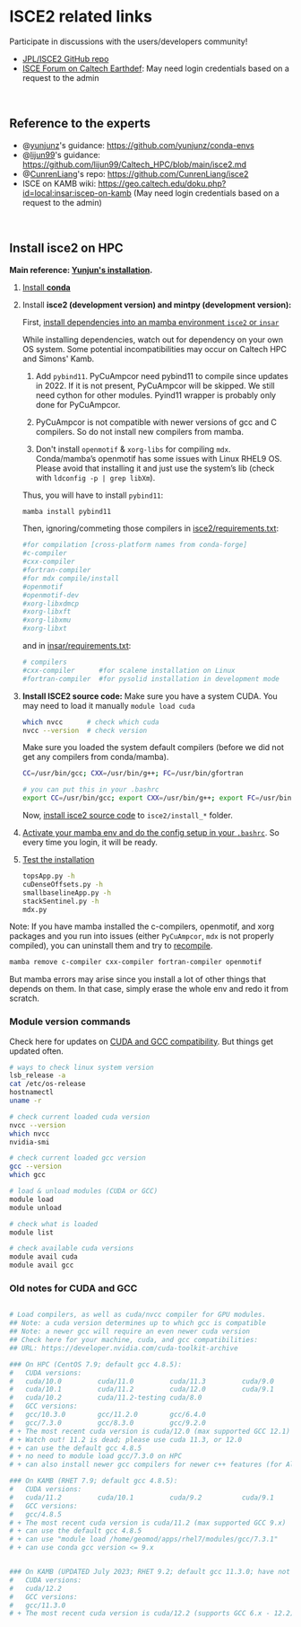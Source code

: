 
# ISCE2 related links

Participate in discussions with the users/developers community!

- [JPL/ISCE2 GitHub repo](https://github.com/isce-framework/isce2)
- [ISCE Forum on Caltech Earthdef](http://earthdef.caltech.edu/projects/isce_forum/boards): May need login credentials based on a request to the admin

<br/>

## Reference to the experts

- @[yunjunz](https://github.com/yunjunz)'s guidance: <https://github.com/yunjunz/conda-envs>
- @[lijun99](https://github.com/lijun99)'s guidance: <https://github.com/lijun99/Caltech_HPC/blob/main/isce2.md>
- @[CunrenLiang](https://github.com/CunrenLiang)'s repo: https://github.com/CunrenLiang/isce2
- ISCE on KAMB wiki: <https://geo.caltech.edu/doku.php?id=local:insar:iscep-on-kamb> (May need login credentials based on a request to the admin)

<br/>

## Install isce2 on HPC

**Main reference: [Yunjun's installation](https://github.com/yunjunz/conda-envs).**

1. [Install **conda**](https://github.com/yunjunz/conda-envs/tree/main?tab=readme-ov-file#1-install-conda)

2. Install **isce2 (development version) and mintpy (development version):**

    First, [install dependencies into an mamba environment `isce2` or `insar`](https://github.com/yunjunz/conda-envs/blob/main/isce2/README.md#b-install-dependencies-to-isce2-environment)

    While installing dependencies, watch out for dependency on your own OS system. Some potential incompatibilities may occur on Caltech HPC and Simons' Kamb.

    1. Add `pybind11`. PyCuAmpcor need pybind11 to compile since updates in 2022. If it is not present, PyCuAmpcor will be skipped. We still need cython for other modules. Pyind11 wrapper is probably only done for PyCuAmpcor.

    2. PyCuAmpcor is not compatible with newer versions of gcc and C compilers. So do not install new compilers from mamba.

    3. Don't install `openmotif` & `xorg-libs` for compiling `mdx`. Conda/mamba’s openmotif has some issues with Linux RHEL9 OS. Please avoid that installing it and just use the system’s lib (check with `ldconfig -p | grep libXm`).

    Thus, you will have to install `pybind11`:
    ```bash
    mamba install pybind11
    ```

    Then, ignoring/commeting those compilers in [isce2/requirements.txt](https://github.com/yunjunz/conda-envs/blob/main/isce2/requirements.txt):
    ```bash
    #for compilation [cross-platform names from conda-forge]
    #c-compiler
    #cxx-compiler
    #fortran-compiler
    #for mdx compile/install
    #openmotif
    #openmotif-dev
    #xorg-libxdmcp
    #xorg-libxft
    #xorg-libxmu
    #xorg-libxt
    ```

    and in [insar/requirements.txt](https://github.com/yunjunz/conda-envs/blob/main/insar/requirements.txt):
    ```bash
    # compilers
    #cxx-compiler      #for scalene installation on Linux
    #fortran-compiler  #for pysolid installation in development mode
    ```


3. **Install ISCE2 source code:**
    Make sure you have a system CUDA. You may need to load it manually `module load cuda`
    ```bash
    which nvcc      # check which cuda
    nvcc --version  # check version
    ```

    Make sure you loaded the system default compilers (before we did not get any compilers from conda/mamba).
    ```bash
    CC=/usr/bin/gcc; CXX=/usr/bin/g++; FC=/usr/bin/gfortran

    # you can put this in your .bashrc
    export CC=/usr/bin/gcc; export CXX=/usr/bin/g++; export FC=/usr/bin/gfortran
    ```

    Now, [install isce2 source code](https://github.com/yunjunz/conda-envs/blob/main/isce2/README.md#c-install-isce-2-to-isce2install_-folder) to `isce2/install_*` folder.


4. [Activate your mamba env and do the config setup in your `.bashrc`](https://github.com/yunjunz/conda-envs/blob/main/isce2/README.md#d-setup). So every time you login, it will be ready.

5. [Test the installation](https://github.com/yunjunz/conda-envs/blob/main/isce2/README.md#e-test-the-installation)
    ```bash
    topsApp.py -h
    cuDenseOffsets.py -h
    smallbaselineApp.py -h
    stackSentinel.py -h
    mdx.py
    ```

Note:
If you have mamba installed the c-compilers, openmotif, and xorg packages and you run into issues (either `PyCuAmpcor`, `mdx` is not properly compiled), you can uninstall them and try to [recompile](https://github.com/lijun99/Caltech_HPC/blob/main/isce2.md).
```bash
mamba remove c-compiler cxx-compiler fortran-compiler openmotif
```
But mamba errors may arise since you install a lot of other things that depends on them. In that case, simply erase the whole env and redo it from scratch.



### Module version commands
Check here for updates on [CUDA and GCC compatibility](https://stackoverflow.com/questions/6622454/cuda-incompatible-with-my-gcc-version). But things get updated often.
```bash
# ways to check linux system version
lsb_release -a
cat /etc/os-release
hostnamectl
uname -r

# check current loaded cuda version
nvcc --version
which nvcc
nvidia-smi

# check current loaded gcc version
gcc --version
which gcc

# load & unload modules (CUDA or GCC)
module load
module unload

# check what is loaded
module list

# check available cuda versions
module avail cuda
module avail gcc
```

### Old notes for CUDA and GCC

```bash

# Load compilers, as well as cuda/nvcc compiler for GPU modules.
## Note: a cuda version determines up to which gcc is compatible
## Note: a newer gcc will require an even newer cuda version
## Check here for your machine, cuda, and gcc compatibilities:
## URL: https://developer.nvidia.com/cuda-toolkit-archive

### On HPC (CentOS 7.9; default gcc 4.8.5):
#   CUDA versions:
#	cuda/10.0         cuda/11.0         cuda/11.3         cuda/9.0
#	cuda/10.1         cuda/11.2         cuda/12.0         cuda/9.1
#	cuda/10.2         cuda/11.2-testing cuda/8.0
#   GCC versions:
#	gcc/10.3.0        gcc/11.2.0        gcc/6.4.0
#	gcc/7.3.0         gcc/8.3.0         gcc/9.2.0
# + The most recent cuda version is cuda/12.0 (max supported GCC 12.1)
# + Watch out! 11.2 is dead; please use cuda 11.3, or 12.0
# + can use the default gcc 4.8.5
# + no need to module load gcc/7.3.0 on HPC
# + can also install newer gcc compilers for newer c++ features (for Altar)

### On KAMB (RHET 7.9; default gcc 4.8.5):
#   CUDA versions:
#	cuda/11.2         cuda/10.1         cuda/9.2          cuda/9.1
#   GCC versions:
#	gcc/4.8.5
# + The most recent cuda version is cuda/11.2 (max supported GCC 9.x)
# + can use the default gcc 4.8.5
# + can use "module load /home/geomod/apps/rhel7/modules/gcc/7.3.1"
# + can use conda gcc version <= 9.x


### On KAMB (UPDATED July 2023; RHET 9.2; default gcc 11.3.0; have not tested):
#   CUDA versions:
#	cuda/12.2
#   GCC versions:
#	gcc/11.3.0
# + The most recent cuda version is cuda/12.2 (supports GCC 6.x - 12.2)
```
